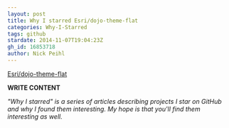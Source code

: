 ```yaml
---
layout: post
title: Why I starred Esri/dojo-theme-flat
categories: Why-I-Starred
tags: github
stardate: 2014-11-07T19:04:23Z
gh_id: 16853718
author: Nick Peihl
---
```


[Esri/dojo-theme-flat](star.repo.html_url)

**WRITE CONTENT**

*"Why I starred" is a series of articles describing projects I star on GitHub and why I found them interesting. My hope is that you'll find them interesting as well.*

